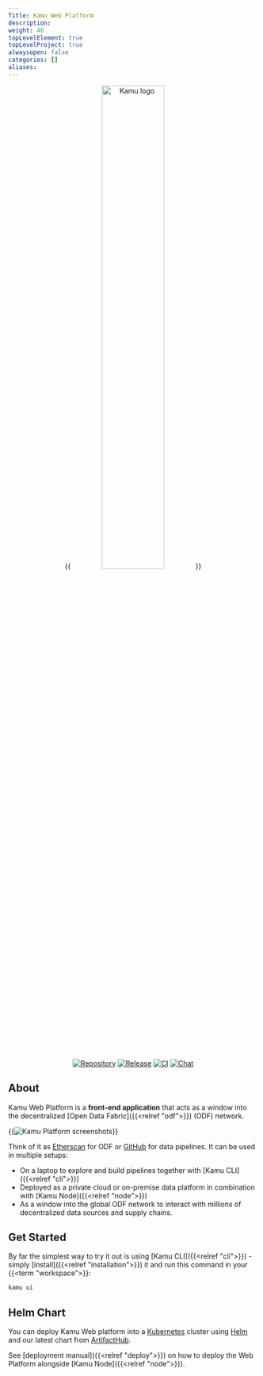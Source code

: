 ```yaml
---
Title: Kamu Web Platform
description:
weight: 40
topLevelElement: true
topLevelProject: true
alwaysopen: false
categories: []
aliases:
---
```


<div align="center">

{{<image filename="/images/kamu-logo-slogan.png" alt="Kamu logo" width="50%">}}

[![Repository](https://img.shields.io/github/v/tag/kamu-data/kamu-web-ui?include_prereleases&logo=github&logoColor=white&label=Repository&style=for-the-badge)](https://github.com/kamu-data/kamu-web-ui/)
[![Release](https://img.shields.io/github/v/release/kamu-data/kamu-web-ui?include_prereleases&logo=angular&logoColor=orange&style=for-the-badge)](https://github.com/kamu-data/kamu-web-ui/releases/latest)
[![CI](https://img.shields.io/github/actions/workflow/status/kamu-data/kamu-web-ui/build.yaml?logo=githubactions&label=CI&logoColor=white&style=for-the-badge&branch=master)](https://github.com/kamu-data/kamu-web-ui/actions)
[![Chat](https://shields.io/discord/898726370199359498?style=for-the-badge&logo=discord&label=Discord)](https://discord.gg/nU6TXRQNXC)


</p>
</div>

## About

Kamu Web Platform is a **front-end application** that acts as a window into the decentralized [Open Data Fabric]({{<relref "odf">}}) (ODF) network.

{{<image filename="/images/platform/kamu-web-ui-screenshot-cloud.png" alt="Kamu Platform screenshots">}}

Think of it as [Etherscan](https://etherscan.io/) for ODF or [GitHub](https://github.com) for data pipelines. It can be used in multiple setups:
- On a laptop to explore and build pipelines together with [Kamu CLI]({{<relref "cli">}})
- Deployed as a private cloud or on-premise data platform in combination with [Kamu Node]({{<relref "node">}})
- As a window into the global ODF network to interact with millions of decentralized data sources and supply chains.

## Get Started
By far the simplest way to try it out is using [Kamu CLI]({{<relref "cli">}}) - simply [install]({{<relref "installation">}}) it and run this command in your {{<term "workspace">}}:

```sh
kamu ui
```

## Helm Chart
You can deploy Kamu Web platform into a [Kubernetes](https://kubernetes.io/) cluster using [Helm](https://helm.sh/) and our latest chart from [ArtifactHub](https://artifacthub.io/packages/search?org=kamu).

See [deployment manual]({{<relref "deploy">}}) on how to deploy the Web Platform alongside [Kamu Node]({{<relref "node">}}).
